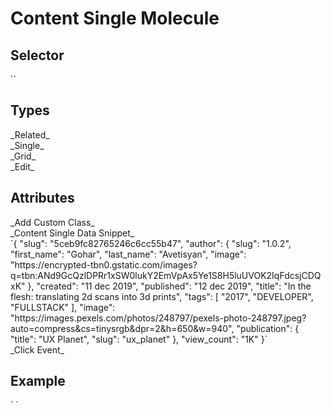 # Content Single Molecule

<h2>Selector</h2>
`<ui-content-single></ui-content-single>` 

<h2>Types</h2>
_Related_ <br>
_Single_ <br>
_Grid_ <br>
_Edit_ <br>

<h2>Attributes</h2>
_Add Custom Class_ <br>
_Content Single Data Snippet_ <br>
`{
 "slug": "5ceb9fc82765246c6cc55b47",
 "author": {
   "slug": "1.0.2",
   "first_name": "Gohar",
   "last_name": "Avetisyan",
   "image": "https://encrypted-tbn0.gstatic.com/images?q=tbn:ANd9GcQzlDPRr1xSW0lukY2EmVpAx5Ye1S8H5luUVOK2IqFdcsjCDQxK"
 },
 "created": "11 dec 2019",
 "published": "12 dec 2019",
 "title": "In the flesh: translating 2d scans into 3d prints",
 "tags": [
   "2017",
   "DEVELOPER",
   "FULLSTACK"
 ],
 "image": "https://images.pexels.com/photos/248797/pexels-photo-248797.jpeg?auto=compress&cs=tinysrgb&dpr=2&h=650&w=940",
 "publication": {
   "title": "UX Planet",
   "slug": "ux_planet"
 },
 "view_count": "1K"
}`<br>
_Click Event_

<h2>Example</h2>
` <ui-content-single [type]="" [className]="" (imageLoaded)="" (accountClick)="" (contentClick)="" (publicationClick)="" (tagClick)="" [contentData]="" [publicationList]=""></ui-content-single>`



